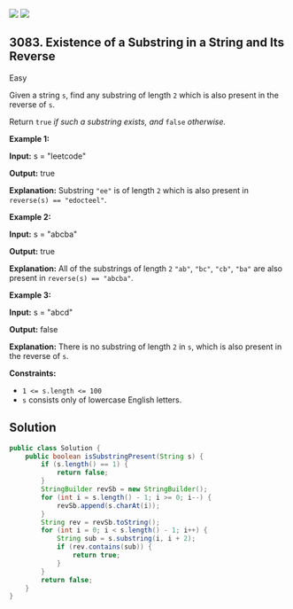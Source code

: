 [![](https://img.shields.io/github/stars/javadev/LeetCode-in-Java?label=Stars&style=flat-square)](https://github.com/javadev/LeetCode-in-Java)
[![](https://img.shields.io/github/forks/javadev/LeetCode-in-Java?label=Fork%20me%20on%20GitHub%20&style=flat-square)](https://github.com/javadev/LeetCode-in-Java/fork)

## 3083\. Existence of a Substring in a String and Its Reverse

Easy

Given a string `s`, find any substring of length `2` which is also present in the reverse of `s`.

Return `true` _if such a substring exists, and_ `false` _otherwise._

**Example 1:**

**Input:** s = "leetcode"

**Output:** true

**Explanation:** Substring `"ee"` is of length `2` which is also present in `reverse(s) == "edocteel"`.

**Example 2:**

**Input:** s = "abcba"

**Output:** true

**Explanation:** All of the substrings of length `2` `"ab"`, `"bc"`, `"cb"`, `"ba"` are also present in `reverse(s) == "abcba"`.

**Example 3:**

**Input:** s = "abcd"

**Output:** false

**Explanation:** There is no substring of length `2` in `s`, which is also present in the reverse of `s`.

**Constraints:**

*   `1 <= s.length <= 100`
*   `s` consists only of lowercase English letters.

## Solution

```java
public class Solution {
    public boolean isSubstringPresent(String s) {
        if (s.length() == 1) {
            return false;
        }
        StringBuilder revSb = new StringBuilder();
        for (int i = s.length() - 1; i >= 0; i--) {
            revSb.append(s.charAt(i));
        }
        String rev = revSb.toString();
        for (int i = 0; i < s.length() - 1; i++) {
            String sub = s.substring(i, i + 2);
            if (rev.contains(sub)) {
                return true;
            }
        }
        return false;
    }
}
```
